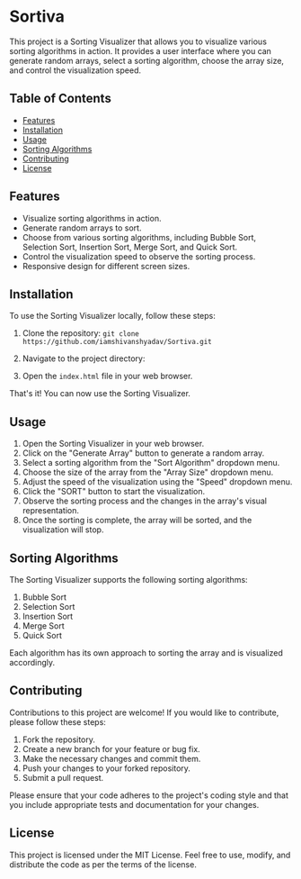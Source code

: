 # Sortiva

This project is a Sorting Visualizer that allows you to visualize various sorting algorithms in action. It provides a user interface where you can generate random arrays, select a sorting algorithm, choose the array size, and control the visualization speed.

## Table of Contents

- [Features](#features)
- [Installation](#installation)
- [Usage](#usage)
- [Sorting Algorithms](#sorting-algorithms)
- [Contributing](#contributing)
- [License](#license)

## Features

- Visualize sorting algorithms in action.
- Generate random arrays to sort.
- Choose from various sorting algorithms, including Bubble Sort, Selection Sort, Insertion Sort, Merge Sort, and Quick Sort.
- Control the visualization speed to observe the sorting process.
- Responsive design for different screen sizes.

## Installation

To use the Sorting Visualizer locally, follow these steps:

1. Clone the repository: `git clone https://github.com/iamshivanshyadav/Sortiva.git`

2. Navigate to the project directory:


3. Open the `index.html` file in your web browser.

That's it! You can now use the Sorting Visualizer.

## Usage

1. Open the Sorting Visualizer in your web browser.
2. Click on the "Generate Array" button to generate a random array.
3. Select a sorting algorithm from the "Sort Algorithm" dropdown menu.
4. Choose the size of the array from the "Array Size" dropdown menu.
5. Adjust the speed of the visualization using the "Speed" dropdown menu.
6. Click the "SORT" button to start the visualization.
7. Observe the sorting process and the changes in the array's visual representation.
8. Once the sorting is complete, the array will be sorted, and the visualization will stop.

## Sorting Algorithms

The Sorting Visualizer supports the following sorting algorithms:

1. Bubble Sort
2. Selection Sort
3. Insertion Sort
4. Merge Sort
5. Quick Sort

Each algorithm has its own approach to sorting the array and is visualized accordingly.

## Contributing

Contributions to this project are welcome! If you would like to contribute, please follow these steps:

1. Fork the repository.
2. Create a new branch for your feature or bug fix.
3. Make the necessary changes and commit them.
4. Push your changes to your forked repository.
5. Submit a pull request.

Please ensure that your code adheres to the project's coding style and that you include appropriate tests and documentation for your changes.

## License
This project is licensed under the MIT License. Feel free to use, modify, and distribute the code as per the terms of the license.
